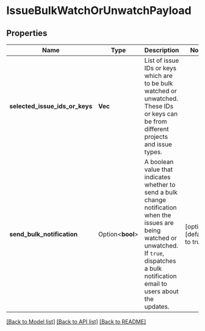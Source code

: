 # IssueBulkWatchOrUnwatchPayload

## Properties

Name | Type | Description | Notes
------------ | ------------- | ------------- | -------------
**selected_issue_ids_or_keys** | **Vec<String>** | List of issue IDs or keys which are to be bulk watched or unwatched. These IDs or keys can be from different projects and issue types. | 
**send_bulk_notification** | Option<**bool**> | A boolean value that indicates whether to send a bulk change notification when the issues are being watched or unwatched.  If `true`, dispatches a bulk notification email to users about the updates. | [optional][default to true]

[[Back to Model list]](../README.md#documentation-for-models) [[Back to API list]](../README.md#documentation-for-api-endpoints) [[Back to README]](../README.md)


